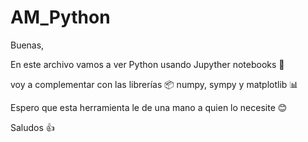 # AM_Python

Buenas,

En este archivo vamos a ver Python usando Jupyther notebooks :snake: 

voy a complementar con las librerías :package: numpy, sympy y matplotlib :bar_chart:

Espero que esta herramienta le de una mano a quien lo necesite :blush:

Saludos :thumbsup:
